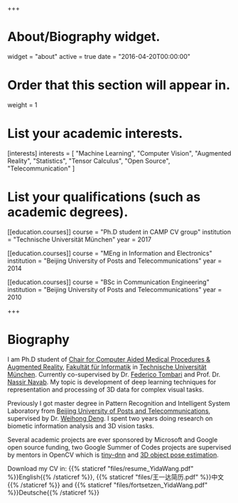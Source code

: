 +++
# About/Biography widget.
widget = "about"
active = true
date = "2016-04-20T00:00:00"

# Order that this section will appear in.
weight = 1

# List your academic interests.
[interests]
  interests = [
    "Machine Learning",
    "Computer Vision",
    "Augmented Reality",
    "Statistics",
    "Tensor Calculus",
    "Open Source",
    "Telecommunication"
  ]

# List your qualifications (such as academic degrees).
[[education.courses]]
  course = "Ph.D student in CAMP CV group"
  institution = "Technische Universität München"
  year = 2017

[[education.courses]]
  course = "MEng in Information and Electronics"
  institution = "Beijing University of Posts and Telecommunications"
  year = 2014

[[education.courses]]
  course = "BSc in Communication Engineering"
  institution = "Beijing University of Posts and Telecommunications"
  year = 2010
 
+++

# Biography

I am Ph.D student of [Chair for Computer Aided Medical Procedures & Augmented Reality](http://campar.in.tum.de/WebHome), [Fakultät für Informatik](http://www.in.tum.de) in [Technische Universität München](https://www.tum.de/). Currently co-supervised by Dr. [Federico Tombari](http://campar.in.tum.de/Main/FedericoTombari) and Prof. Dr. [Nassir Navab](http://campar.in.tum.de/Main/NassirNavab). My topic is development of deep learning techniques for representation and processing of 3D data for complex visual tasks.

Previously I got master degree in Pattern Recognition and Intelligent System Laboratory from [Beijing University of Posts and Telecommunications](http://www.bupt.edu.cn/), supervised by Dr. [Weihong Deng](http://www.whdeng.cn/). I spent two years doing research on biometic information analysis and 3D vision tasks.

Several academic projects are ever sponsored by Microsoft and Google open source funding, two Google Summer of Codes projects are supervised by mentors in OpenCV which is [tiny-dnn](https://github.com/tiny-dnn/tiny-dnn) and [3D object pose estimation](https://github.com/opencv/opencv_contrib/tree/master/modules/cnn_3dobj).

Download my CV in: {{% staticref "files/resume_YidaWang.pdf" %}}English{{% /staticref %}}, {{% staticref "files/王一达简历.pdf" %}}中文{{% /staticref %}} and {{% staticref "files/fortsetzen_YidaWang.pdf" %}}Deutsche{{% /staticref %}}
